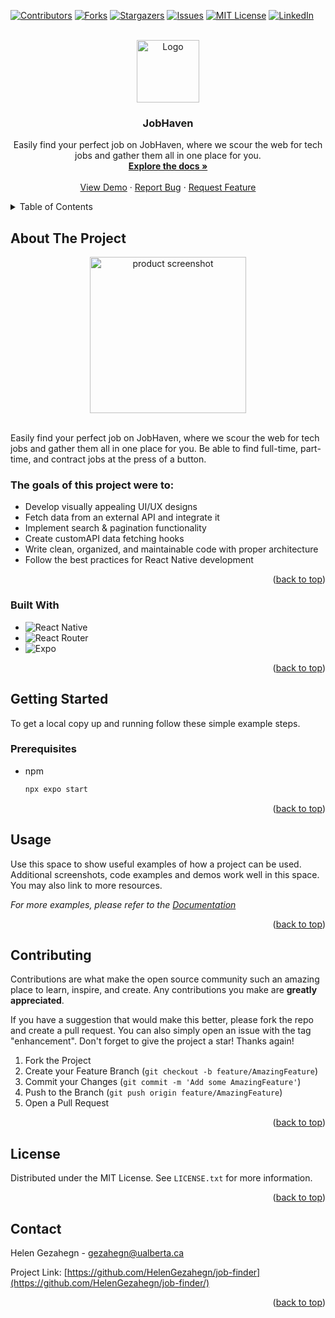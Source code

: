 <!-- Improved compatibility of back to top link: See: https://github.com/othneildrew/Best-README-Template/pull/73 -->
<a name="readme-top"></a>
<!--
*** Thanks for checking out the Best-README-Template. If you have a suggestion
*** that would make this better, please fork the repo and create a pull request
*** or simply open an issue with the tag "enhancement".
*** Don't forget to give the project a star!
*** Thanks again! Now go create something AMAZING! :D
-->



<!-- PROJECT SHIELDS -->
<!--
*** I'm using markdown "reference style" links for readability.
*** Reference links are enclosed in brackets [ ] instead of parentheses ( ).
*** See the bottom of this document for the declaration of the reference variables
*** for contributors-url, forks-url, etc. This is an optional, concise syntax you may use.
*** https://www.markdownguide.org/basic-syntax/#reference-style-links
-->
[![Contributors][contributors-shield]][contributors-url]
[![Forks][forks-shield]][forks-url]
[![Stargazers][stars-shield]][stars-url]
[![Issues][issues-shield]][issues-url]
[![MIT License][license-shield]][license-url]
[![LinkedIn][linkedin-shield]][linkedin-url]



<!-- PROJECT LOGO -->
<br />
<div align="center">
  <a href="https://job-finder-rental.vercel.app/">
    <img src="https://i.ibb.co/1mJWvCq/Screenshot-2023-10-12-at-11-22-37-PM.png" alt="Logo" width={auto} height="100">
    
    
  </a>

  <h3 align="center">JobHaven </h3>

  <p align="center">
   Easily find your perfect job on JobHaven, where we scour the web for tech jobs and gather them all in one place for you. 
       <br />
    <a href="#about-the-project"><strong>Explore the docs »</strong></a>
    <br />
    <br />
    <a href="#usage">View Demo</a>
    ·
    <a href="https://github.com/HelenGezahegn/job-finder/issues">Report Bug</a>
    ·
    <a href="https://github.com/HelenGezahegn/job-finder/issues">Request Feature</a>
  </p>
</div>



<!-- TABLE OF CONTENTS -->
<details>
  <summary>Table of Contents</summary>
  <ol>
    <li>
      <a href="#about-the-project">About The Project</a>
      <ul>
        <li><a href="#built-with">Built With</a></li>
      </ul>
    </li>
    <li>
      <a href="#getting-started">Getting Started</a>
      <ul>
        <li><a href="#prerequisites">Prerequisites</a></li>
        <li><a href="#installation">Installation</a></li>
      </ul>
    </li>
    <li><a href="#usage">Usage</a></li>
    <li><a href="#contributing">Contributing</a></li>
    <li><a href="#license">License</a></li>
    <li><a href="#contact">Contact</a></li>
  </ol>
</details>



<!-- ABOUT THE PROJECT -->
## About The Project
<div align="center">
  <img src="https://i.ibb.co/sCwXqXX/IMG-5-CA7974-ECB2-A-1.jpg" alt="product screenshot" width="250px" height="auto"/>
  
</div>
<br />

Easily find your perfect job on JobHaven, where we scour the web for tech jobs and gather them all in one place for you. Be able to find full-time, part-time, and contract jobs at the press of a button.

### The goals of this project were to:
* Develop visually appealing UI/UX designs
* Fetch data from an external API and integrate it
* Implement search & pagination functionality
* Create customAPI data fetching hooks
* Write clean, organized, and maintainable code with proper architecture
* Follow the best practices for React Native development


<p align="right">(<a href="#readme-top">back to top</a>)</p>



### Built With

* ![React Native](https://img.shields.io/badge/react_native-%2320232a.svg?style=for-the-badge&logo=react&logoColor=%2361DAFB)
* ![React Router](https://img.shields.io/badge/React_Router-CA4245?style=for-the-badge&logo=react-router&logoColor=white)
* ![Expo](https://img.shields.io/badge/expo-1C1E24?style=for-the-badge&logo=expo&logoColor=#D04A37)

<p align="right">(<a href="#readme-top">back to top</a>)</p>



<!-- GETTING STARTED -->
## Getting Started

To get a local copy up and running follow these simple example steps.

### Prerequisites

* npm
  ```sh
  npx expo start
  ```

<p align="right">(<a href="#readme-top">back to top</a>)</p>



<!-- USAGE EXAMPLES -->
## Usage

Use this space to show useful examples of how a project can be used. Additional screenshots, code examples and demos work well in this space. You may also link to more resources.

_For more examples, please refer to the [Documentation](https://example.com)_

<p align="right">(<a href="#readme-top">back to top</a>)</p>


<!-- CONTRIBUTING -->
## Contributing

Contributions are what make the open source community such an amazing place to learn, inspire, and create. Any contributions you make are **greatly appreciated**.

If you have a suggestion that would make this better, please fork the repo and create a pull request. You can also simply open an issue with the tag "enhancement".
Don't forget to give the project a star! Thanks again!

1. Fork the Project
2. Create your Feature Branch (`git checkout -b feature/AmazingFeature`)
3. Commit your Changes (`git commit -m 'Add some AmazingFeature'`)
4. Push to the Branch (`git push origin feature/AmazingFeature`)
5. Open a Pull Request

<p align="right">(<a href="#readme-top">back to top</a>)</p>



<!-- LICENSE -->
## License

Distributed under the MIT License. See `LICENSE.txt` for more information.

<p align="right">(<a href="#readme-top">back to top</a>)</p>



<!-- CONTACT -->
## Contact

Helen Gezahegn - gezahegn@ualberta.ca

Project Link: [https://github.com/HelenGezahegn/job-finder](https://github.com/HelenGezahegn/job-finder/)

<p align="right">(<a href="#readme-top">back to top</a>)</p>




<!-- MARKDOWN LINKS & IMAGES -->
<!-- https://www.markdownguide.org/basic-syntax/#reference-style-links -->
[contributors-shield]: https://img.shields.io/github/contributors/HelenGezahegn/job-finder.svg?style=for-the-badge
[contributors-url]: https://github.com/HelenGezahegn/job-finder/graphs/contributors
[forks-shield]: https://img.shields.io/github/forks/HelenGezahegn/job-finder.svg?style=for-the-badge
[forks-url]: https://github.com/HelenGezahegn/job-finder/network/members
[stars-shield]: https://img.shields.io/github/stars/HelenGezahegn/job-finder.svg?style=for-the-badge
[stars-url]: https://github.com/HelenGezahegn/job-finder/stargazers
[issues-shield]: https://img.shields.io/github/issues/HelenGezahegn/job-finder.svg?style=for-the-badge
[issues-url]: https://github.com/HelenGezahegn/job-finder/issues
[license-shield]: https://img.shields.io/github/license/HelenGezahegn/job-finder.svg?style=for-the-badge
[license-url]: https://github.com/HelenGezahegn/job-finder/blob/master/LICENSE.txt
[linkedin-shield]: https://img.shields.io/badge/-LinkedIn-black.svg?style=for-the-badge&logo=linkedin&colorB=555
[linkedin-url]: [https://linkedin.com/in/HelenGezahegn](https://www.linkedin.com/in/HelenGezahegn/)
[product-screenshot]: https://i.ibb.co/HDrx5Sh/Screenshot-2023-10-08-at-2-14-14-AM.png
[Redux.js]: https://img.shields.io/badge/Redux-593D88?style=for-the-badge&logo=redux&logoColor=white
[Redux-url]: https://redux.js.org/
[ReactNative.js]: https://img.shields.io/badge/React_Native-20232A?style=for-the-badge&logo=react&logoColor=61DAFB
[ReactNative-url]: [https://reactjs.org/](https://reactnative.dev/)
[Tailwind]: https://img.shields.io/badge/Tailwind_CSS-38B2AC?style=for-the-badge&logo=tailwind-css&logoColor=white
[Tailwind-url]: https://tailwindcss.com/
[Netlify]: https://img.shields.io/badge/Netlify-00C7B7?style=for-the-badge&logo=netlify&logoColor=whit
[Netlify-url]: https://www.netlify.com/
[Svelte.dev]: https://img.shields.io/badge/Svelte-4A4A55?style=for-the-badge&logo=svelte&logoColor=FF3E00
[Svelte-url]: https://svelte.dev/
[Laravel.com]: https://img.shields.io/badge/Laravel-FF2D20?style=for-the-badge&logo=laravel&logoColor=white
[Laravel-url]: https://laravel.com
[Bootstrap.com]: https://img.shields.io/badge/Bootstrap-563D7C?style=for-the-badge&logo=bootstrap&logoColor=white
[Bootstrap-url]: https://getbootstrap.com
[JQuery.com]: https://img.shields.io/badge/jQuery-0769AD?style=for-the-badge&logo=jquery&logoColor=white
[JQuery-url]: https://jquery.com 
[Next.js]: https://img.shields.io/badge/next.js-000000?style=for-the-badge&logo=nextdotjs&logoColor=white
[Next-url]: https://nextjs.org/
